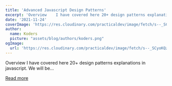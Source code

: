 ```yaml
---
title: 'Advanced Javascript Design Patterns'
excerpt: 'Overview    I have covered here 20+ design patterns explanations in javascript. We will be...'
date: '2021-11-24'
coverImage: 'https://res.cloudinary.com/practicaldev/image/fetch/s--_SCyoKQz--/c_imagga_scale,f_auto,fl_progressive,h_420,q_auto,w_1000/https://dev-to-uploads.s3.amazonaws.com/uploads/articles/nu1vuucpfvhkblml2af2.jpeg'
author:
  name: Koders
  picture: "assets/blog/authors/koders.png"
ogImage:
  url: 'https://res.cloudinary.com/practicaldev/image/fetch/s--_SCyoKQz--/c_imagga_scale,f_auto,fl_progressive,h_420,q_auto,w_1000/https://dev-to-uploads.s3.amazonaws.com/uploads/articles/nu1vuucpfvhkblml2af2.jpeg'
---
```


Overview    I have covered here 20+ design patterns explanations in javascript. We will be...

[Read more](https://dev.to/dhiwise/advanced-javascript-design-patterns-4k8l)
